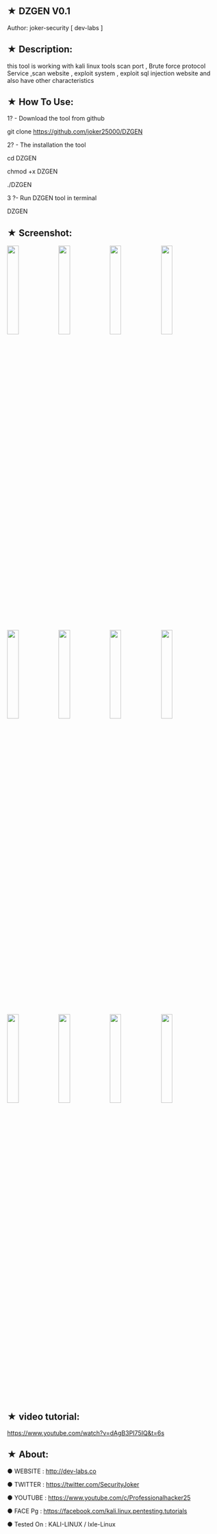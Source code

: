 
## ★ DZGEN V0.1

Author: joker-security [ dev-labs ]

## ★ Description:

this tool is working with kali linux tools scan port , Brute force protocol Service ,scan website , exploit system , exploit sql injection website and also have other characteristics

## ★ How To Use:

1? - Download the tool from github

git clone https://github.com/joker25000/DZGEN

2? - The installation the tool

cd DZGEN

chmod +x DZGEN

./DZGEN

3 ?- Run DZGEN tool in terminal

DZGEN 

## ★ Screenshot:

<img src="https://i.imgur.com/Dk8ZLHt.png" width="23%"></img> <img src="https://i.imgur.com/ljm10ic.png" width="23%"></img> <img src="https://i.imgur.com/fSAES7q.png" width="23%"></img> <img src="https://i.imgur.com/Ym7aKFt.png" width="23%"></img> <img src="https://i.imgur.com/hvnISw2.png" width="23%"></img> <img src="https://i.imgur.com/axqaMyh.png" width="23%"></img> <img src="https://i.imgur.com/DVJAbJu.png" width="23%"></img> <img src="https://i.imgur.com/k6SzRKc.png" width="23%"></img> <img src="https://i.imgur.com/tf1qedL.png" width="23%"></img> <img src="https://i.imgur.com/5ccKNTc.png" width="23%"></img> <img src="https://i.imgur.com/koUZYHr.png" width="23%"></img> <img src="https://i.imgur.com/t0t3fym.png" width="23%"></img> 

## ★ video tutorial:

https://www.youtube.com/watch?v=dAgB3PI75IQ&t=6s

## ★ About:

● WEBSITE : http://dev-labs.co

● TWITTER : https://twitter.com/SecurityJoker

● YOUTUBE : https://www.youtube.com/c/Professionalhacker25

● FACE Pg : https://facebook.com/kali.linux.pentesting.tutorials

● Tested On : KALI-LINUX / lxle-Linux
